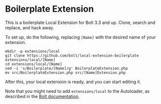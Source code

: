 Boilerplate Extension
=====================

This is a boilerplate Local Extension for Bolt 3.3 and up. Clone, search and replace, and hack away. 

To set up, do the following, replacing `[Name]` with the desired name of your extension.  

```
mkdir -p extensions/local
git clone https://github.com/bolt/local-extension-boilerplate extensions/local/[Name]
cd extensions/local/[Name]
sed -i 's/Boilerplate/[Name]/g' BoilerplateExtension.php
mv src/BoilerplateExtension.php src/[Name]Extension.php
```

After this, your local extension is ready, and you can start editing it. 

Note that you might need to add `extensions/local` to the Autoloader, as described in the [Bolt documentation][bundled]. 

[bundled]: https://docs.bolt.cm/3.3/howto/installing-bundled-extensions
